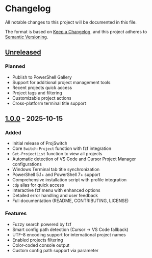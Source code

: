 # Changelog

All notable changes to this project will be documented in this file.

The format is based on [Keep a Changelog](https://keepachangelog.com/en/1.0.0/),
and this project adheres to [Semantic Versioning](https://semver.org/spec/v2.0.0.html).

## [Unreleased]

### Planned
- Publish to PowerShell Gallery
- Support for additional project management tools
- Recent projects quick access
- Project tags and filtering
- Customizable project actions
- Cross-platform terminal title support

## [1.0.0] - 2025-10-15

### Added
- Initial release of ProjSwitch
- Core `Switch-Project` function with fzf integration
- `Get-ProjectList` function to view all projects
- Automatic detection of VS Code and Cursor Project Manager configurations
- Windows Terminal tab title synchronization
- PowerShell 5.1+ and PowerShell 7+ support
- Comprehensive installation script with profile integration
- `cdp` alias for quick access
- Interactive fzf menu with enhanced options
- Detailed error handling and user feedback
- Full documentation (README, CONTRIBUTING, LICENSE)

### Features
- Fuzzy search powered by fzf
- Smart config path detection (Cursor → VS Code fallback)
- UTF-8 encoding support for international project names
- Enabled projects filtering
- Color-coded console output
- Custom config path support via parameter

[Unreleased]: https://github.com/yourusername/ProjSwitch/compare/v1.0.0...HEAD
[1.0.0]: https://github.com/yourusername/ProjSwitch/releases/tag/v1.0.0
